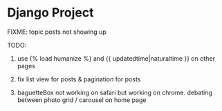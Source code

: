 # Django Project

FIXME: topic posts not showing up

TODO:

1. use {% load humanize %} and {{ updatedtime|naturaltime }} on other pages

2. fix list view for posts & pagination for posts

3. baguetteBox not working on safari but working on chrome. debating between photo grid / carousel on home page 
